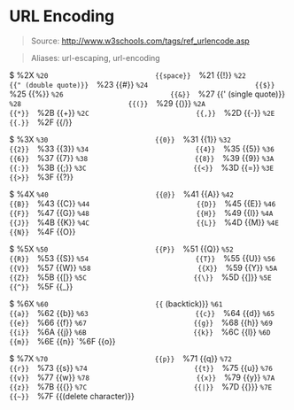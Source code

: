 # URL Encoding

> Source: http://www.w3schools.com/tags/ref_urlencode.asp

> Aliases: url-escaping, url-encoding

$ %2X
    `%20                           {{space}} 
    `%21                           {{!}} 
    `%22                           {{" (double quote)}} 
    `%23                           {{#}} 
    `%24                           {{$}} 
    `%25                           {{%}} 
    `%26                           {{&}} 
    `%27                           {{' (single quote)}} 
    `%28                           {{(}} 
    `%29                           {{)}} 
    `%2A                           {{*}} 
    `%2B                           {{+}} 
    `%2C                           {{,}} 
    `%2D                           {{-}} 
    `%2E                           {{.}} 
    `%2F                           {{/}} 

$ %3X
    `%30                           {{0}} 
    `%31                           {{1}} 
    `%32                           {{2}} 
    `%33                           {{3}} 
    `%34                           {{4}} 
    `%35                           {{5}} 
    `%36                           {{6}} 
    `%37                           {{7}} 
    `%38                           {{8}} 
    `%39                           {{9}} 
    `%3A                           {{:}} 
    `%3B                           {{;}} 
    `%3C                           {{<}} 
    `%3D                           {{=}} 
    `%3E                           {{>}} 
    `%3F                           {{?}} 

$ %4X
    `%40                           {{@}} 
    `%41                           {{A}} 
    `%42                           {{B}} 
    `%43                           {{C}} 
    `%44                           {{D}} 
    `%45                           {{E}} 
    `%46                           {{F}} 
    `%47                           {{G}} 
    `%48                           {{H}} 
    `%49                           {{I}} 
    `%4A                           {{J}} 
    `%4B                           {{K}} 
    `%4C                           {{L}} 
    `%4D                           {{M}} 
    `%4E                           {{N}} 
    `%4F                           {{O}} 

$ %5X
    `%50                           {{P}} 
    `%51                           {{Q}} 
    `%52                           {{R}} 
    `%53                           {{S}} 
    `%54                           {{T}} 
    `%55                           {{U}} 
    `%56                           {{V}} 
    `%57                           {{W}} 
    `%58                           {{X}} 
    `%59                           {{Y}} 
    `%5A                           {{Z}} 
    `%5B                           {{[}} 
    `%5C                           {{\}} 
    `%5D                           {{]}} 
    `%5E                           {{^}} 
    `%5F                           {{_}} 

$ %6X
    `%60                           {{` (backtick)}} 
    `%61                           {{a}} 
    `%62                           {{b}} 
    `%63                           {{c}} 
    `%64                           {{d}} 
    `%65                           {{e}} 
    `%66                           {{f}} 
    `%67                           {{g}} 
    `%68                           {{h}} 
    `%69                           {{i}} 
    `%6A                           {{j}} 
    `%6B                           {{k}} 
    `%6C                           {{l}} 
    `%6D                           {{m}} 
    `%6E                           {{n}} 
    `%6F                           {{o}} 

$ %7X
    `%70                           {{p}} 
    `%71                           {{q}} 
    `%72                           {{r}} 
    `%73                           {{s}} 
    `%74                           {{t}} 
    `%75                           {{u}} 
    `%76                           {{v}} 
    `%77                           {{w}} 
    `%78                           {{x}} 
    `%79                           {{y}} 
    `%7A                           {{z}} 
    `%7B                           {{{}} 
    `%7C                           {{|}} 
    `%7D                           {{}}} 
    `%7E                           {{~}} 
    `%7F                           {{(delete character)}} 

